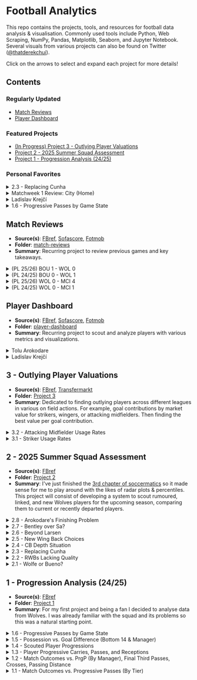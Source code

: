# Football Analytics

This repo contains the projects, tools, and resources for football data analysis & visualisation. Commonly used tools include Python, Web Scraping, NumPy, Pandas, Matplotlib, Seaborn, and Jupyter Notebook. Several visuals from various projects can also be found on Twitter ([@thatderekchui](https://x.com/thatderekchui)).

Click on the arrows to select and expand each project for more details!

## Contents

### Regularly Updated
- [Match Reviews](#match-reviews)
- [Player Dashboard](#player-dashboard)

### Featured Projects
- [(In Progress) Project 3 - Outlying Player Valuations](#3---outlying-player-valuations)
- [Project 2 - 2025 Summer Squad Assessment](#2---2025-summer-squad-assessment)
- [Project 1 - Progression Analysis (24/25)](#1---progression-analysis-2425)

### Personal Favorites
<details>
  <summary>2.3 - Replacing Cunha</summary>

  - **Code**: [project2-3.ipynb](./Project%202/Project%202.3/project2-3.ipynb)  
  - **Summary**:  
    With Cunha leaving to United, I'm interested to see how Wolves will replace the 62.5m euro man. And realistically, his stats won't be replicated at Wolves for a while. Out of all 10 categories, when compared to departing, current, and rumored Wolves players (12), Cunha tops 4 of them, and is 3rd in two others. With a +6.4 difference in non penalty goals and expected goals, the next closest of the bunch is Akturkoglu with +1.3, who stands out as one of the best replacements, and would play well along side the likes of Arias and Lopez. As seen below, he also has the most podium finishes after Cunha.

  <p align="center">
    <img src="./Project%202/Project%202.3/2-3-1.png" alt="2.3" width="75%" />
  </p>

  We can highlight these players (another good pick would be Ben Doak) and split them by shooting, progression, and pressing. It's easy to notice the similarities between Matheus and Kerem. Identical expected goal contributions and shots on target per 90, similar progressively and both fairly aggressive. Despite his lower take ons and npG-xG, Kerem makes up for in touches in the opposite pen and interceptions. Again Ben Doak shares similar stats in the Championship last season. I believe these two are arguably better picks than the likes of Amine Adli and Matthis Abline, both who are more popular choices. 

  <p align="center">
    <img src="./Project%202/Project%202.3/2-3-2.png" alt="2.3" width="75%" />
  </p>

  Here Cunha and Akturkoglu both are the only shot dominant players, which is something we're lacking after Cunha imo. Bellegarde and Munetsi provide depth to both midfield and CAM, hence their press heavy characteristics, espeically for attacking players. Progressive architypes are pretty common, since Wolves already have Arias and Lopez, but Doak would be a good addition as well. Adli and Abline are good too but I would personally perfer Kerem and Ben. That way, Wolves would have a Cunha like player and sufficient progressive options (as well as press heavy like Munetsi).

  <p align="center">
    <img src="./Project%202/Project%202.3/2-3-3.png" alt="2.3" width="75%" />
  </p>

  Below are further metrics and distributions of all the players referenced and used for comparison.

  <p align="center">
    <img src="./Project%202/Project%202.3/2-3-4.png" alt="2.3" width="75%" />
  </p>

</details>

<details>
  <summary>Matchweek 1 Review: City (Home)</summary>

  - **Code**: [postMatchweek1.ipynb](./match-reviews/Matchweek%201/postMatchweek1.ipynb)  
  - **Summary**:
    Despite the dissappointing 0-4 result, I believe it's revealing and there's a lot of new insights we can take from this game. Apart from a few major mistakes at the back, the team didn't look to bad imho.

    I'm suprised how central our attack was compared to last time we played city. A 48% centrality bias compared to last time's 13%. A few shots from Munetsi's offside as well as Larsen. Note that all these shows are clustered very close together as well. What impressed me however was Hoever, who not only dealt with Doku fairly well with Doherty (especially compared to last time) and made several progressive passes and crosses on the bottom wing of the graph. In fact, all 4 SCA crosses originated from the right side.
    
    Part of me wonders if there would've been better chances for Larsen if those crosses from the right were passes instead.

    What's concerning is the lack of progression from the left hand side / top wing. Wolfe and Bellegarde didn't contribute much to the attack. Neither did Hugo Bueno later on.

  <p align="center">
    <img src="./match-reviews/Matchweek%201/4-1-5.png" alt="4.1" width="75%" />
  </p>

  City also attacked fairly centrally, especially compared to last time. Obviously this is because of Haaland returning vs City playing KDB up top before. Fairly even distribution in passing. Less action on the left / top wing from Doku as mentioned. Much deeper build up play compared to us, but tbf that's what you expect from a team like City.

  <p align="center">
    <img src="./match-reviews/Matchweek%201/4-1-6.png" alt="4.1" width="75%" />
  </p>

  I mean the results speak for themselves on the plot below. Our options on the bench aren't bad either: Mosquera, Hugo Bueno, Rodrigo Gomes, Arias, Lopez, as well as Tchatchoua coming in soon. Hopefully it will only be up from here and both Agbadou & Sa gets in the right mindset.

  <p align="center">
    <img src="./match-reviews/Matchweek%201/4-1-7.png" alt="4.1" width="75%" />
  </p>

  <p align="center">
    <img src="./match-reviews/Matchweek%201/4-1-8.png" alt="4.1" width="75%" />
  </p>

</details>

<details>
  <summary>Ladislav Krejčí</summary>

  - **Code**: [Ladislav-Krejčí.ipynb](./player-dashboard/CB/Ladislav-Krejčí.ipynb)  
  - **Summary**:
    It's been a fairly busy week on the transfer window for Wolves' standards, with the likes of Krejci and Uche having genuine agreements with both the club and the player, rather than being used as bait for bigger clubs (ahem, Pubill & Sanchez).

    With Krejci very close to signing with Wolves at 35m, many question whether it's worth the hefty price (Wolves usually sign 10m-20m players) and who he will replace. While most set out to find a backup LCB (like Renan), with Toti, Agbadou, and Doc/Mosquera as the [backline](./Project%202/Project%202.4/project2-4.ipynb). But with Krejci coming in, he surely is starting quality. I'm thinking Toti, Krejci, and Agbadou on the right. The interesting thing is, Wolves really are in need of such a progressive center back. Other than Doherty, there isn't really another one at the club, so I understand this sort of signing.

    Krejci has great distributions and if deployed on the left, I'm sure will pair very well with Hugo Bueno, who as I've mentioned, really impressed despite our [1-0 lost against Bournemouth yesterday](./match-reviews/Matchweek%202/8-23-2025.ipynb). His 96th percentile in progressive carrying distance really stands out for my case. Despite being a center back, he has more touches on average in the middle third (49.5%, or almost half) than defensive (46.7%). Therefore t's no suprise that he's a ball playing defender as well.

    However, he does lack a lot of defensive workrates. 4th percentile in passes blocked, 5th percentile in dribblers tackled, and 8th for tackles in general. That doesn't mean he don't make quality challenges, but it isn't frequent for a center back. Funny thing is, we did see it in full display today with his game against Villareal, with Tajon Buchanan scoring a hattrick and a 5 - 0 loss while having Krejci as the LCB in a back four.

  <p align="center">
    <img src="./player-dashboard/CB/Ladislav-Krejčí.png" alt="Ladislav Krejčí" width="75%" />
  </p>
</details>

<details>
  <summary>1.6 - Progressive Passes by Game State</summary>

  - **Code**: [project1_6.ipynb](./Project%201/Project%201.6/project1_6.ipynb)  
  - **Summary**:  
    Continuing on from previous progressive results, Joe from [Concept Scouting](https://x.com/ConceptScouting) suggested that I should look into game states (whether Wolves were ahead, level, or chasing) to determine "whether the PrgP is meaningful or just despirate". It's reasonable to say that Wolves are better to set up defensively and counter, rather than building out through repetitive progressions.

    For each game, we sum up the minutes Wolves were ahead, level, or behind in a game. We can plot this relationship over the course of the season. Progressive passes vs dominant game state (the state Wolves spent the most of the game in) reveals that less PrgP are made when the team is ahead, and more when behind. It makes sense to be more aggressive when trailing. Wolves are also towards the progressive end even when level in goals. We know this since the level median is closer to behind than ahead. It's also not a coincidence that the outliers themselves also reflect this trend.

    We can also plot minutes per game state. As expected, the more time spent ahead, the less PrgP, and more time spent behind, the more PrgP.

    I think I've been looking at this wrong. In the beginning of this project I thought Wolves were losing games because of high PrgP, possession, etc. Now I can confidently say that Wolves are making more PrgP because they're behind, and obviously more games are lost when more time was spent behind, which makes more sense.

    Unfortunately, this will mean the end of my first complete project.

  <p align="center">
    <img src="./Project%201/Project%201.6/1.6.png" alt="1.6" width="75%" />
  </p>
</details>




























## Match Reviews

- **Source(s)**: [FBref](https://fbref.com/en/squads/8cec06e1/Wolverhampton-Wanderers-Stats), [Sofascore](https://www.sofascore.com/team/football/wolverhampton/3), [Fotmob](https://www.fotmob.com/teams/8602/overview/wolverhampton-wanderers)
- **Folder**: [match-reviews](./match-reviews/)
- **Summary**: Recurring project to review previous games and key takeaways.

<details>
  <summary>(PL 25/26) BOU 1 - WOL 0</summary>

  - **Code**: [8-23-2025.ipynb](./match-reviews/Matchweek%202/8-23-2025.ipynb)  
  - **Summary**:
    The game could've ended much worse. With Toti being sent off early in the second half, it's interesting to see that Wolves played better with 10 men. However the substitutions made while trailing behind were questionable, subbing off Arias for Santiago Bueno to retain a back 3, but with limited attacking power when an equalizer is needed over defensive abilities. Perhaps Pereira wanted to push Hugo Bueno and Tchatchoua further up for crosses chances, which did occur, but lacked aggression as the game went on.

    It's sad to see the minimal amount of chances or creativity Wolves had, especially after taking Arias off. That being said, Hugo Bueno does look good with his crosses and progression. But why Agbadou taking the freekick and how Agbadou and Sa managed to bump into each other with zero pressure, I will never understand.

    Suprisingly, most of our shot creating actions came down the middle, which I feel is rare for Wolves.

  <p align="center">
    <img src="./match-reviews/Matchweek%202/4-2-5.png" alt="4.2" width="75%" />
  </p>

  I'm very suprised Bournemouth didn't score one or two more considering the insane amount of shot creating actions they had (51 v 22 for Wolves). A very left leaning attack consisting of Truffert, Brooks, and Semenyo compared to less pressure on the right. Which I'm guessing is why Hugo Bueno was able to push forward much more than Tchatchoua (who looked good today).

  We can also see large amounts of shots clustered in a small area, as well as a few threaded passes down the middle.

  <p align="center">
    <img src="./match-reviews/Matchweek%202/4-2-6.png" alt="4.2" width="75%" />
  </p>

  I believe Hugo Bueno and Tchatchoua should be our starting wing backs. Toti, Agbadou, and hopefully Mosquera on the right. Larsen up top, Arias to the left, then the right could be a mix of Rodrigo Gomes and Fer Lopez, who both have qualities that I feel are overlooked by the squad.

  <p align="center">
    <img src="./match-reviews/Matchweek%202/4-2-7.png" alt="4.2" width="75%" />
  </p>

  <p align="center">
    <img src="./match-reviews/Matchweek%202/4-2-8.png" alt="4.2" width="75%" />
  </p>

</details>

<details>
  <summary>(PL 24/25) BOU 0 - WOL 1</summary>

  - **Code**: [preMW2.ipynb](./match-reviews/Matchweek%202/preMW2.ipynb)  
  - **Summary**:
    With a 0-4 loss to City, Wolves are looking to bounce back against Bournemouth. Concerns for Agbadou and Jose Sa's form remains, but hopefully it will being to pick up. Bournemouth played Liverpool and Semenyo was the start of the show, scoring two goals from the right. It's no doubt the likes of KJH and Doc will have to put a shift in to stop that from happening. As a preview lets take a look at our last meeting against Bournemouth in the Premier League:

    The SCA map for Wolves reveals that our attack was mainly focused on the right, with 6 shots in the bottom half space. Bellegarde and Semedo (now KJH) driving up and providing support to the likes of Cunha and Munetsi. Compared to City, there was also way more build up play (74% 1/3 share v 90%). Hopefully KJH will be able to perform like last time against City, obviously with more quality crosses. I won't be suprised if Tchatchoua gets featured later in the game.

    The left hand side was fairly quiet that game. With Wolfe not making much of an impact against City, I'd like to see Hugo Bueno get more game time against Bournemouth. Perhaps Wolfe will perform better with a player like Arias in front of him, as mentioned by [@molineuxmusings](https://x.com/molineuxmusings/status/1957365672670896230). We could also potentially see Fer Lopez making creative player later in the game after Bellegarde subs off.

  <p align="center">
    <img src="./match-reviews/Matchweek%202/4-2-1.png" alt="4.2" width="75%" />
  </p>

  Bournemouth had no shortage of chances either. With Zabarnyi being shown a red early in the game, Bournemouth was lacking options in attack later in the game. Semenyo and Ouattara make a few good rights on the left against Doc, but the Wolves defence was able to hold it together. It's also important to note that they had a deeper build up play, favoring threaded passes or crosses past the halfway line, some of them even from Kepa. The likes of Toti, and Mosquera (should he start) will be pivotal in preventing the likes of Semenyo from progressing.

  <p align="center">
    <img src="./match-reviews/Matchweek%202/4-2-2.png" alt="4.2" width="75%" />
  </p>

  These maps really just confirm what I've just mentioned. Most of the shots from Wolves are concentrated towards the right, so are the crosses and dribbles. Bournemouth seemingly have actions all over the place. Both sides would really benefit from pacey players using the wider areas more.

  <p align="center">
    <img src="./match-reviews/Matchweek%202/4-2-3.png" alt="4.2" width="75%" />
  </p>

  <p align="center">
    <img src="./match-reviews/Matchweek%202/4-2-4.png" alt="4.2" width="75%" />
  </p>

</details>

<details>
  <summary>(PL 25/26) WOL 0 - MCI 4</summary>

  - **Code**: [postPatchweek1.ipynb](./match-reviews/Matchweek%201/postMatchweek1.ipynb)  
  - **Summary**:
    Despite the dissappointing 0-4 result, I believe it's revealing and there's a lot of new insights we can take from this game. Apart from a few major mistakes at the back, the team didn't look to bad imho.

    I'm suprised how central our attack was compared to last time we played city. A 48% centrality bias compared to last time's 13%. A few shots from Munetsi's offside as well as Larsen. Note that all these shows are clustered very close together as well. What impressed me however was Hoever, who not only dealt with Doku fairly well with Doherty (especially compared to last time) and made several progressive passes and crosses on the bottom wing of the graph. In fact, all 4 SCA crosses originated from the right side.
    
    Part of me wonders if there would've been better chances for Larsen if those crosses from the right were passes instead.

    What's concerning is the lack of progression from the left hand side / top wing. Wolfe and Bellegarde didn't contribute much to the attack. Neither did Hugo Bueno later on.

  <p align="center">
    <img src="./match-reviews/Matchweek%201/4-1-5.png" alt="4.1" width="75%" />
  </p>

  City also attacked fairly centrally, especially compared to last time. Obviously this is because of Haaland returning vs City playing KDB up top before. Fairly even distribution in passing. Less action on the left / top wing from Doku as mentioned. Much deeper build up play compared to us, but tbf that's what you expect from a team like City.

  <p align="center">
    <img src="./match-reviews/Matchweek%201/4-1-6.png" alt="4.1" width="75%" />
  </p>

  I mean the results speak for themselves on the plot below. Our options on the bench aren't bad either: Mosquera, Hugo Bueno, Rodrigo Gomes, Arias, Lopez, as well as Tchatchoua coming in soon. Hopefully it will only be up from here and both Agbadou & Sa gets in the right mindset.

  <p align="center">
    <img src="./match-reviews/Matchweek%201/4-1-7.png" alt="4.1" width="75%" />
  </p>

  <p align="center">
    <img src="./match-reviews/Matchweek%201/4-1-8.png" alt="4.1" width="75%" />
  </p>

</details>

<details>
  <summary>(PL 24/25) WOL 0 - MCI 1</summary>

  - **Code**: [matchweek1.ipynb](./match-reviews/Matchweek%201/matchweek1.ipynb)  
  - **Summary**:
    The first gameweek is coming up this weekend with a tough opponent to start of the season. Wolves only won 1 game against the top 6 last season (Villa). City was also the one to end our 6 game winstreak back in May, and we haven't won a single game since then. To be fair, the drop in form was after relegation is avoided and there's nothing to play for. 

    A good way to gauge this would be to look at our previous match up, which was a 1 - 0 defeat away at City. This first diagram shows us the lanes of attack Wolves where the most shot creating actions happened. Both the top and bottom half were frequent, with lack of central progressions (with the centrality bias being 13%).
    
    The most used attacking zone was the bottom half space of the final third, as circled and highlighted below, so I wouldn't be suprised if that space would be targeted once again. Ait Nouri's shot from the left (top half space) that hit the woodwork then a shot on target to follow up is noted as well. Obviously he playes for Man City now.

  <p align="center">
    <img src="./match-reviews/Matchweek%201/4-1-3.png" alt="4.1" width="75%" />
  </p>

  With City, our top half space defensively was heavily exploited. Doku's 13 progressive carries (next highest for City that game was 3), 5 shot creating actions, and 4/10 successful take ons allow him to dominate the left side. This would very likely happen again. Doesn't matter if KJH or Rodrigo Gomes, Wolves are pretty much cooked unless something crazy happens. City's 25% centrality bias perhaps influenced the only goal from De Bruyne. Both Doherty (or Mosquera) and Hoever (or Rodrigo Gomes) will have to put in a huge shift on Saturday to stop Doku (and Cherki, Marmoush, Foden, etc).  

  <p align="center">
    <img src="./match-reviews/Matchweek%201/4-1-4.png" alt="4.1" width="75%" />
  </p>

  Here at the bottom also shows the passes, dribbles, and crosses leading up to the shot itself. And the patterns in frequency reveals itself once again. I tried to use sofascore [here](./match-reviews/Matchweek%201/sofaScoreTest.ipynb) but couldn't figure out how to scale it properly after scraping so I just gave up. All these points I had to [click manually](https://fcpythonvideocoder.netlify.app/) from the highlights. 

  <p align="center">
    <img src="./match-reviews/Matchweek%201/4-1-1.png" alt="4.1" width="75%" />
  </p>

  <p align="center">
    <img src="./match-reviews/Matchweek%201/4-1-2.png" alt="4.1" width="75%" />
  </p>

</details>

## Player Dashboard

- **Source(s)**: [FBref](https://fbref.com/en/), [Sofascore](https://www.sofascore.com/), [Fotmob](https://www.fotmob.com/)
- **Folder**: [player-dashboard](./player-dashboard/)
- **Summary**: Recurring project to scout and analyze players with various metrics and visualizations.

<details>
  <summary>Tolu Arokodare</summary>

  - **Code**: [Tolu-Arokodare.ipynb](./player-dashboard/ST/Tolu-Arokodare.ipynb)  
  - **Summary**:
    With Uche's transfer seemingly being called off, Arokodare has been a focal point for the past few days. With a fee of around 20 to 25m with add ons, this could be a deal especially with Fabio Silva leaving for a similar amount. The eye test shows that Tolu has elite stats compared to many strikers. Things like shot and goal creating actions, expected goal involvements, and aerial wins. With him and JSL up front, with Hugo Bueno and Tchatchoua crossing in, and Arias providing threaded passes through the middle, there's no doubt that Wolves will be safe from relegation this season. With the likes of Kalajdzic, Lopez, Hwang, and Rodrigo Gomes as supersubs, there can be further chances later in the game

    One main concern is the amount of missed chances. Personally I think this is one of those things that we'll have to figure out when he plays.

  <p align="center">
    <img src="./player-dashboard/ST/Tolu-Arokodare.png" alt="Tolu Arokodare" width="75%" />
  </p>
</details>

<details>
  <summary>Ladislav Krejčí</summary>

  - **Code**: [Ladislav-Krejčí.ipynb](./player-dashboard/CB/Ladislav-Krejčí.ipynb)  
  - **Summary**:
    It's been a fairly busy week on the transfer window for Wolves' standards, with the likes of Krejci and Uche having genuine agreements with both the club and the player, rather than being used as bait for bigger clubs (ahem, Pubill & Sanchez).

    With Krejci very close to signing with Wolves at 35m, many question whether it's worth the hefty price (Wolves usually sign 10m-20m players) and who he will replace. While most set out to find a backup LCB (like Renan), with Toti, Agbadou, and Doc/Mosquera as the [backline](./Project%202/Project%202.4/project2-4.ipynb). But with Krejci coming in, he surely is starting quality. I'm thinking Toti, Krejci, and Agbadou on the right. The interesting thing is, Wolves really are in need of such a progressive center back. Other than Doherty, there isn't really another one at the club, so I understand this sort of signing.

    Krejci has great distributions and if deployed on the left, I'm sure will pair very well with Hugo Bueno, who as I've mentioned, really impressed despite our [1-0 lost against Bournemouth yesterday](./match-reviews/Matchweek%202/8-23-2025.ipynb). His 96th percentile in progressive carrying distance really stands out for my case. Despite being a center back, he has more touches on average in the middle third (49.5%, or almost half) than defensive (46.7%). Therefore t's no suprise that he's a ball playing defender as well.

    However, he does lack a lot of defensive workrates. 4th percentile in passes blocked, 5th percentile in dribblers tackled, and 8th for tackles in general. That doesn't mean he don't make quality challenges, but it isn't frequent for a center back. Funny thing is, we did see it in full display today with his game against Villareal, with Tajon Buchanan scoring a hattrick and a 5 - 0 loss while having Krejci as the LCB in a back four.

  <p align="center">
    <img src="./player-dashboard/CB/Ladislav-Krejčí.png" alt="Ladislav Krejčí" width="75%" />
  </p>
</details>










## 3 - Outlying Player Valuations

- **Source(s)**: [FBref](https://fbref.com/en/), [Transfermarkt](https://www.transfermarkt.com/)
- **Folder**: [Project 3](./Project%203/)
- **Summary**: Dedicated to finding outlying players across different leagues in various on field actions. For example, goal contributions by market value for strikers, wingers, or attacking midfielders. Then finding the best value per goal contribution. 

<details>
  <summary>3.2 - Attacking Midfielder Usage Rates</summary>

  - **Code**: [project3-2.ipynb](./Project%203/Project%203.2/project3-2.ipynb)  
  - **Summary**:
    Fairly easy to transition to usage rates for attacking midfielders once strikers were completed. A few insights:

    Both Jhon Arias and Fer Lopez top the charts. In simple terms, this means that they should be given the ball more often and will provide the most opportunities. Interesting enough, Arias actually has more SCA per 90 than Cunha, even with less usage rate than Cunha. So there is huge potential and upside to that if Arias manages to get the ball as much as Cunha did with Wolves in the prem. Lopez is one to watch as well. Compared to the likes of Guedes and Sarabia, his SCA is much higher than the both of them.

    Not exactly too suprised to see Hwang having the least SCA (even less than Munetsi). 

  <p align="center">
    <img src="./Project%203/Project%203.2/3-2-1.png" alt="3.2" width="75%" />
  </p>

  I realize that this graph is still flawed. Since player value and usage rates don't exactly grow linearly, the lower valued players will usually float to the top. One way I can fix this now is to just split them up into price ranges and evaluate them from there, especially if they're out of order.

  The 5 million price range revealed that Sarabia actually got a lot of the ball for his price point. If Fer Lopez can grow into that sort of high usage role, that would be great.

  In the 10 - 20m price range, Arias stands out. He has the highest usage of all, despite not being the cheapest.

  Overall, low value but high usage players include the likes of Arias, Lopez, Guedes, and Sarabia. Sarabia actually has similar usage rates as Cunha, despite being much cheaper.

  Perhaps a better way to utilize usage rates is to see who is the "main man" on their team. History tells us that putting a bunch of main men together in a team don't really work well. But having one focal point that is effective, while having others that're efficient off the ball, is crutial in achieving balance within a team.
  
  <p align="center">
    <img src="./Project%203/Project%203.2/3-2-2.png" alt="3.2" width="75%" />
  </p>
</details>

<details>
  <summary>3.1 - Striker Usage Rates</summary>

  - **Code**: [project3-1.ipynb](./Project%203/Project%203.1/project3-1.ipynb)  
  - **Summary**:
    Saw [this video](https://www.youtube.com/watch?v=iydcB3OM6EE) the other day and I got me thinking about Usage Rates. While it's mainly used in the NBA, usage rates are a great way to show how often a player gets the ball (whether or not they're the main man) and how efficient / productive they are with it. In football, this can be calculated by the sum of miscontrols, dispossessions, incomplete passes, failed take ons, and shots

    Some strikers get the ball a lot (like Cunha) and produce just as much results. Others get the ball a lot but doesn't convert them well, and so shouldn't really get the ball as much. There are also those that rarely get the ball, but makes it count whenever they do. In that case, they should be getting more of the ball, relative to the entire team.

    Just like in the video mentioned, I plotted the SCA and Usage Per 90 for all recent Wolves strikers. It's no suprise that Cunha is in the top right, and clearly deserving the volume of involvement he gets. Tolu impresses as well, seemingly having a similar trajectory as Cunha.

    On the other hand, those like Larsen, despite having both low usage and SCA, has high G+A, simply because he isn't that involved in the build up.

    What stands out however, is Willian Jose. While his stint at Wolves as a short term replacement for Jimenez wasn't too successful, the shot creating actions he was able to generate, considering his very low usage, is impressive. This makes him on par with the likes of Tolu and Cunha.

  <p align="center">
    <img src="./Project%203/Project%203.1/3-1-1.png" alt="3.1" width="75%" />
  </p>

  Now since this project is about player valuations, lets take a look at how well a player uses the ball with value. Once again we see Cunha having both high value and usage. Tolu has great usage considering his price range, so does Kalajdzic (who had just left to LASK on loan). Since price and usage don't grow at the same rate, naturally cheaper players will have the highest "value per million". But it's easier to see the ones that stand out by separating them by price range, as seen on the graphs below.

  <p align="center">
    <img src="./Project%203/Project%203.1/3-1-2.png" alt="3.1" width="75%" />
  </p>

  The idea of usage rates is so underused in football. I won't be suprised to Wolves decided to go after Uche due to his usage rate.

  <p align="center">
    <img src="./Project%203/Project%203.1/3-1-3.png" alt="3.1" width="75%" />
  </p>

</details>

## 2 - 2025 Summer Squad Assessment

- **Source(s)**: [FBref](https://fbref.com/en/squads/8cec06e1/2024-2025/Wolverhampton-Wanderers-Stats)
- **Folder**: [Project 2](./Project%202/)
- **Summary**: I've just finished the [3rd chapter of soccermatics](https://soccermatics.readthedocs.io/en/latest/lesson3/ScoutingPlayers.html) so it made sense for me to play around with the likes of radar plots & percentiles. This project will consist of developing a system to scout rumoured, linked, and new Wolves players for the upcoming season, comparing them to current or recently departed players.

<details>
  <summary>2.8 - Arokodare's Finishing Problem</summary>

  - **Code**: [stcomp.ipynb](./Project%202/Project%202.8/stcomp.ipynb)  
  - **Summary**:
  The other day while I was looking into [Arokodare](./player-dashboard/ST/Tolu-Arokodare.ipynb), I stumbled upon [this article](https://scoutedftbl.com/tolu-arokodare-goalscorer-cant-finish/). While on the surface his goals per 90 ratio is impressive, what's often overlook is how clinical he really is.

  Let's take Larsen as an example. In a Wolves team that lacks creativity and chances, he really don't get flooded with opportunities to shoot. It's expected that his non penalty goals are 0.35, but in reality he overperforms by a lot, scoring 0.45 non penalty goal per game. Since his npxG < npG, he's doing better than expected. On the other hand, despite Arokodare scoring more, his expected goals (0.81) is far greater than his actual goals per game (0.62). This means that he's underperforming. Considering the amount of shots he took, he should've scored way more. Granted, Tolu Arokodare was given an insane amount of chances, basically with over 7.4 progressive passing receptions at Genk compared to 4.06 with Larsen.

  I'm a little worried that Wolves being not as progressive as Genk will mean that Tolu will suffer from the lack of opportunities, and when he does get them, have a much bigger chance of being less clinical than he should be.

  <p align="center">
    <img src="./Project%202/Project%202.8/2-8-1.png" alt="2.8" width="75%" />
  </p>

  Let's also take a look at Arokodare's number of shots per game, which is nearly 5 per 90. 32.7% of them are on target, and 12.4% of them are goals. On the other hand, Larsen has 60.7% shots on target and 23% of shots turn into goals. The numbers are quite telling when you put it out like that.

  <p align="center">
    <img src="./Project%202/Project%202.8/2-8-2.png" alt="2.8" width="75%" />
  </p>

  Interestingly enough, there's actually a correlation to this. [@ctwwfc](https://x.com/ctwwfc) suggested that the inflated amounts of shots could be related to the much higher goals prevented for GKs specifically in the Belgian league, as mentioned [on this post](https://x.com/wakocd_/status/1958854878572220442?s=46&t=53TKqHBsknak6IXfcVhk2g).
  
  Lammens, who had just transferred to United, is one of those keepers, who has an unusually high goals prevented at 15.57 last season. While its easy for many to compare stats to the likes of Onana, its important to note that the difficulty of shots are often not accounted for in different leauges (Onana back in Ajax had similar numbers). So it's no doubt that Lammens' numbers will drop off at United.

  Despite the high number of saves per 90, [Tolu actually scored a brace against him end of last year](https://fbref.com/en/matches/b4ea65cc/Antwerp-Genk-December-26-2024-Belgian-Pro-League). Arokodare registered 9 shots that game, 5 of them on target, and scoring 2. Lammens on the other hand faced 11 shots on target against (5 from Tolu) and conceding the only 2 against Tolu. The 81.8 save% is impressive, but is also a prime example of Tolu performing below his xG. The game ended 2-2, with Genk having an xG of 3.1.

  Interested to see how Tolu and Lammens' numbers will pan out throughout the season, especially in the prem. Despite being in different positions, it's no question that the data draws parallel with one another. However it's no doubt that their numbers will drop. Tolu will have to be much more clinical than what he is now if he wants to make it in the prem.

  <p align="center">
    <img src="./Project%202/Project%202.8/2-8-3.png" alt="2.8" width="75%" />
  </p>

  With the transfer window being closed, this marks the end of project 2 as well. Future rumors and links, new players and those of interest, will be broken down under the [Player Dashboard](#player-dashboard), which will be continuously updated, similar to the [Match Reviews](#match-reviews). For my next project I'm going full moneyball and finding overlooked / outlying players based on different in game metrics.

</details>

<details>
  <summary>2.7 - Bentley over Sa?</summary>

  - **Code**: [project2-7.ipynb](./Project%202/Project%202.7/project2-7.ipynb)  
  - **Summary**:
    Like Agbadou, Sa had an abysmal performance against City. Basically unable to save any shots on target that game. Many argued that Sa might be currently the worst keeper in the Prem, suggested that even Bentley should start over him.

    The stats don't lie either: 43% of shots on target turn into goals when Sa is playing. Granted, Sa has fairly difficult shots to face, but his save percentage is way below average and is definitely underperforming. Johnstone isn't any better either. Not only have he been facing much easier shows, his save % is just about the same. Bentley really stands out from the three. Granted, these stats are from the championship, but who knows what kind of performances he's able to bring?

    Only 38% of shots on target turn into goals, much more difficult shots, and higher save %. Granted he's not a sweeper, but is underperforming less than the likes of Sa and Johnstone. Interested to see if he gets a chance in between the sticks this season.

  <p align="center">
    <img src="./Project%202/Project%202.7/2-7-1.png" alt="2.7" width="75%" />
  </p>

</details>

<details>
  <summary>2.6 - Beyond Larsen</summary>

  - **Code**: [project2-6.ipynb](./Project%202/Project%202.6/project2-6.ipynb)  
  - **Summary**:
    Despite just signing for Wolves, Larsen is already being pursuited by the likes of Newcastle. It's no doubt that he (along with Andre and Joao Gomes) will be staying for long after this season.

    There are a also links with Uche at Getafe, who I believe will pair well with Larsen. He is able to do will in areas Larsen can't: Progressive Actions, Take Ons, Touches in the Pen, and Shot Creating Actions.

  <p align="center">
    <img src="./Project%202/Project%202.6/2-6-1.png" alt="2.6" width="75%" />
  </p>

  Of course, Larsen's goals per shot ratio is way above average. 60% of his shots are on target. 25% of his shots are goals. This means he scores every 4 shots he makes. This ratio is better than Haaland btw (I think hes around 21%).

  To be honest, the likes of Kalajdzic and Silva are both overlooked as well. Who knows how well they will play when they get a chance.

  <p align="center">
    <img src="./Project%202/Project%202.6/2-6-2.png" alt="2.6" width="75%" />
  </p>

</details>

<details>
  <summary>2.5 - New Wing Back Choices</summary>

  - **Code**: [tchatchoua.ipynb](./Project%202/Project%202.5/tchatchoua.ipynb)  
  - **Summary**:
    With new wing back signings Tchatchoua and Wolfe, lets revisit their metrics with different situations.

    Many argue that Tchatchoua has lacking qualities other than speed because his stats a underwhelming to say the leastt. On the other hand, what he excels on covers what Hoever is missing. Both 82nd %tile in Take on Success and 71st %tile in % Defensive Third Tackles reflects that he is great a 1 on 1 play (both with or without the ball), which is something Pereira admires. His frequency of progressive actions is also solid: 4.34 touches on average per PrgA.

  <p align="center">
    <img src="./Project%202/Project%202.5/2-5-1.png" alt="2.5" width="75%" />
  </p>

  Hoever (KJH) on the other hand is more defensively sound that most people think. Suprisingly, his actions in the middle third (37.43%) is nearly just as much as his defensive third (39.97%). He also has a high attacking ratio for a wing back at 24.64%. Ultimately, he has a better chance of a shot creating action by passing rather than crossing. The good thing is that we saw all these qualities in the recent City game, as mentioned in the [matchweek 1 review](./match-reviews/Matchweek%201/postMatchweek1.ipynb).

  <p align="center">
    <img src="./Project%202/Project%202.5/2-5-2.png" alt="2.5" width="75%" />
  </p>

  Wolfe is interesting because he had a mediocure game against City. But his 98th percentile for dribblers tackled is often overlooked. Good amount of touches in the pen, and is solid in goal creations. Interesting to see that he made no crosses into the penalty box in the last 365 days, and lacking carries (23% compared to Hugo Buenos 60%).

  <p align="center">
    <img src="./Project%202/Project%202.5/2-5-3.png" alt="2.5" width="75%" />
  </p>

  Lastly, Bueno arguably has better progression than Wolfe. 96th percentile on take on success and the best of all Wolves WBs in terms of touches per progressive actions. Also very high quality actions into the penalty box, so every pass, cross, and carry into the penalty box has a very high chance to turning into a shot creating action.

  <p align="center">
    <img src="./Project%202/Project%202.5/2-5-4.png" alt="2.5" width="75%" />
  </p>

  Just realised I completely forgot about Rodrigo Gomes after his goal against West Ham in the FA cup yesterday. Despite being a very attackiong wingback, maybe even a winger, his defensive attributes are still solid. With 6.76 touches per defensive action (best of all wing backs here), it's also complemented by his progression. 3.47 touches per progressive actions and 2.33 touches per attacking third touch means that a good chunk of his actions are further up the pitch. 40.24% in the middle third backs it up. I loved his efforts in yesterdays game, where he even scored a rebound off Hwang's missed penalty. He will be crutial in cup games and as a supersub scoring / assisting equalizers / winners later in the game this season for sure.

  <p align="center">
    <img src="./Project%202/Project%202.5/2-5-5.png" alt="2.5" width="75%" />
  </p>

Overall I would say Hugo Bueno and Tchatchoua should be starting wingbacks. I really like Bueno's progression and how aggressive he is. Despite Tchatchoua's below par stats, the energy he injects to the game provides much needed pace for the team.

  <p align="center">
    <img src="./Project%202/Project%202.5/2-5-6.png" alt="2.5" width="75%" />
  </p>

</details>

<details>
  <summary>2.4 - CB Depth Situation</summary>

  - **Code**: [project2-4.ipynb](./Project%202/Project%202.4/project2-4.ipynb)  
  - **Summary**:
    The starting center back roles are primarily sorted. But then comes the issue of squad depth. It's no suprise the backline to start the season would likely consist of Toti, Agbadou, and Doherty, with Mosquera slowly implemented back into the squad, mainly use to his shaky injury record. That said, we are one injury away from a defensive crisis. With only Santiago Bueno as backup, there isn't anyone else to fill that LCB position if Toti gets injured.

    Renan, Disasi, and Kelly are among the few players linked to this role. Both Disasi and Kelly are out of favor in their respective clubs. Disasi is a potential option with Wolves considering a deal with him and striker Fofana. Kelly is another fair choice, with high defensive work rates as well as progressive distributions. However with his wage being upwards of 80k I don't see this happening. This leaves us with Renan, who has some of the best ball distribution stats of the bunch.

  <p align="center">
    <img src="./Project%202/Project%202.4/2-4-1.png" alt="2.4" width="75%" />
  </p>

  Lets focus on Renan: 4.1 tackles and interceptions, 4.7 recoveries, 7.1 progressive actions and 5 final third entries (all per 90). Granted this was during his time at Internacional last year, but the point still stands. It's also important to mention Toti's impressive 1.05 OF - xOF, which stands for the difference between his on off goal difference and expected on off goal difference. He not only has a positive xOF, but exceeds that threshold when on the pitch.

  <p align="center">
    <img src="./Project%202/Project%202.4/2-4-2.png" alt="2.4" width="75%" />
  </p>

  And it shows here too, with Toti having the best team impact score of all sampled players. The only progressive player currently is Doherty, so higher progression is always welcomed in wider center back roles, such as Renan and Disasi.

  <p align="center">
    <img src="./Project%202/Project%202.4/2-4-3.png" alt="2.4" width="75%" />
  </p>

  Below are further metrics and distributions of all the players referenced and used for comparison. You can see how the wide backs are more progressive than the center backs (Agbadou), hence in search of a LCB the focus is a little more towards ball distribution, making Renan a great candidate.

  <p align="center">
    <img src="./Project%202/Project%202.4/2-4-4.png" alt="2.4" width="75%" />
  </p>

</details>

<details>
  <summary>2.3 - Replacing Cunha</summary>

  - **Code**: [project2-3.ipynb](./Project%202/Project%202.3/project2-3.ipynb)  
  - **Summary**:  
    With Cunha leaving to United, I'm interested to see how Wolves will replace the 62.5m euro man. And realistically, his stats won't be replicated at Wolves for a while. Out of all 10 categories, when compared to departing, current, and rumored Wolves players (12), Cunha tops 4 of them, and is 3rd in two others. With a +6.4 difference in non penalty goals and expected goals, the next closest of the bunch is Akturkoglu with +1.3, who stands out as one of the best replacements, and would play well along side the likes of Arias and Lopez. As seen below, he also has the most podium finishes after Cunha.

  <p align="center">
    <img src="./Project%202/Project%202.3/2-3-1.png" alt="2.3" width="75%" />
  </p>

  We can highlight these players (another good pick would be Ben Doak) and split them by shooting, progression, and pressing. It's easy to notice the similarities between Matheus and Kerem. Identical expected goal contributions and shots on target per 90, similar progressively and both fairly aggressive. Despite his lower take ons and npG-xG, Kerem makes up for in touches in the opposite pen and interceptions. Again Ben Doak shares similar stats in the Championship last season. I believe these two are arguably better picks than the likes of Amine Adli and Matthis Abline, both who are more popular choices. 

  <p align="center">
    <img src="./Project%202/Project%202.3/2-3-2.png" alt="2.3" width="75%" />
  </p>

  Here Cunha and Akturkoglu both are the only shot dominant players, which is something we're lacking after Cunha imo. Bellegarde and Munetsi provide depth to both midfield and CAM, hence their press heavy characteristics, espeically for attacking players. Progressive architypes are pretty common, since Wolves already have Arias and Lopez, but Doak would be a good addition as well. Adli and Abline are good too but I would personally perfer Kerem and Ben. That way, Wolves would have a Cunha like player and sufficient progressive options (as well as press heavy like Munetsi).

  <p align="center">
    <img src="./Project%202/Project%202.3/2-3-3.png" alt="2.3" width="75%" />
  </p>

  Below are further metrics and distributions of all the players referenced and used for comparison.

  <p align="center">
    <img src="./Project%202/Project%202.3/2-3-4.png" alt="2.3" width="75%" />
  </p>

</details>

<details>
  <summary>2.2 - RWBs Lacking Quality</summary>

  - **Code**: [project2-2.ipynb](./Project%202/Project%202.2/project2-2.ipynb)  
  - **Summary**:  
    This is probably one of the most detailed sub projects so far and was a pain to code out.

    There's currently a dilemma for the right wing back (RWB) position at Wolves. Like Ait Nouri, Semedo had just left and there are large shoes to fill once again. Other options are Hoever (KJH), who just like Hugo Bueno in 2.1 just returned from loan (Auxerre). On the other hand with Rodrigo Gomes who had a few good rotational minutes, scoring in both games against Leicester. Pedro Lima has potential but with limited minutes he could be going out on loan.

    Many think KJH and R. Gomes aren't exactly premier league proven, and Wolves have been searching for an established wing back. Almost aquiring Pubill (who played with Hugo Bueno recently at the U21 Euros), however the deal was hijacked last minute by Athletico. Another rumor that stands out would be Sanchez (also played with both at U21 Euros), who as of writing is reluctant to sign for Wolves for the same reason: lack of European football and ambition.

    It's no suprise that their agents are using Wolves as a chip to lure other more ambitious clubs to sign. And it's also no suprise that KJH would get the starting role against City this weekend. We can compare the departed, current, and rumored players in a donut bar chart to see the overall trend / type of RWB Wolves tend to prefer.

  <p align="center">
    <img src="./Project%202/Project%202.2/2-2-1.png" alt="2.2" width="75%" />
  </p>
  
  We split the donut into offensive and defensive attributes. Each player is compared to another and naturally higher numbers float towards the edge. In the rank grid to the right, we can see how Ratiu and Sanchez have some of the best stats. Ratiu is top for shot creating actions and successful take ons, both as I've mentioned in 2.1 are crutial to Pereira's play style. On the other hand, Sanchez tops in tackles, interceptions, blocks, and expected goal contributions. Ratiu also finishes top in the podium, with 2 1st place finishes and 5 2nd / 3rd finishes.

  <p align="center">
    <img src="./Project%202/Project%202.2/2-2-2.png" alt="2.2" width="75%" />
  </p>

  The individual player donuts also show the same thing. I think R. Gomes would be a phenominal rotational / supersub player this season, turning tackles / interceptions into progressive actions later in the game. You can also see some of the weakesses Ratiu or even KJH would be able to cover up with Semedo now gone.

  <p align="center">
    <img src="./Project%202/Project%202.2/2-2-3.png" alt="2.2" width="75%" />
  </p>

  Below are further metrics and distributions that I thought could add to this project.

  <p align="center">
    <img src="./Project%202/Project%202.2/2-2-4.png" alt="2.2" width="75%" />
  </p>

</details>

<details>
  <summary>2.1 - Wolfe or Bueno?</summary>

  - **Code**: [project2-1.ipynb](./Project%202/Project%202.1/project2-1.ipynb)  
  - **Summary**:  
    With Ait Nouri leaving the Man City in the beginning of the window, there were big shoes to fill on the left wing back position. Hugo Bueno, who is homegrown and had just returned from a fairly decent loan under Van Persie at Feyenoord, was expected to step up. Wolfe was also signed from Alkmaar, and it looks like they will share minutes for the spot as of now.

    The basic radar plot generated can be split in half for the LWB's offensive and defensive attributes. For instant, Progressive actions are a sum of progressive carries, passes, and receptions. These are scaled and normalized to the selection of players in question, so for example Ait Nouri (RAN) seems to have 100% Successful Take Ons but that's because he has the most of the three.

    It's easy to notice why RAN was so successful under Pereira. As [Doherty mentioned in an interview](https://www.youtube.com/watch?v=ZbGNFc41OlU&ab_channel=Wolves), Pereira prefers wing backs to take on opponents 1v1 rather than passing with support (like Nuno). I'm expecting Bueno to start the first game against City, but interested to see what happens beyond that.

  <p align="center">
    <img src="./Project%202/Project%202.1/2-1.png" alt="2.1" width="75%" />
  </p>

</details>

## 1 - Progression Analysis (24/25)
<!-- **1 - Wolverhampton Wanderers Analysis (24/25 Season)** -->

- **Source(s)**: [FBref](https://fbref.com/en/squads/8cec06e1/2024-2025/Wolverhampton-Wanderers-Stats)
- **Folder**: [Project 1](./Project%201/)
- **Summary**: For my first project and being a fan I decided to analyse data from Wolves. I was already familiar with the squad and its problems so this was a natural starting point.

<details>
  <summary>1.6 - Progressive Passes by Game State</summary>

  - **Code**: [project1_6.ipynb](./Project%201/Project%201.6/project1_6.ipynb)  
  - **Summary**:  
    Continuing on from previous progressive results, Joe from [Concept Scouting](https://x.com/ConceptScouting) suggested that I should look into game states (whether Wolves were ahead, level, or chasing) to determine "whether the PrgP is meaningful or just despirate". It's reasonable to say that Wolves are better to set up defensively and counter, rather than building out through repetitive progressions.

    For each game, we sum up the minutes Wolves were ahead, level, or behind in a game. We can plot this relationship over the course of the season. Progressive passes vs dominant game state (the state Wolves spent the most of the game in) reveals that less PrgP are made when the team is ahead, and more when behind. It makes sense to be more aggressive when trailing. Wolves are also towards the progressive end even when level in goals. We know this since the level median is closer to behind than ahead. It's also not a coincidence that the outliers themselves also reflect this trend.

    We can also plot minutes per game state. As expected, the more time spent ahead, the less PrgP, and more time spent behind, the more PrgP.

    I think I've been looking at this wrong. In the beginning of this project I thought Wolves were losing games because of high PrgP, possession, etc. Now I can confidently say that Wolves are making more PrgP because they're behind, and obviously more games are lost when more time was spent behind, which makes more sense.

    Unfortunately, this will mean the end of my first complete project.

  <p align="center">
    <img src="./Project%201/Project%201.6/1.6.png" alt="1.6" width="75%" />
  </p>

</details>

<details>
  <summary>1.5 - Possession vs. Goal Difference (Bottom 14 & Manager)</summary>

  - **Code**: [project1_5.ipynb](./Project%201/Project%201.5/project1_5.ipynb)  
  - **Summary**:  
    Drawing inspiration from previous progressive results, and [Soccermatic's possession samples](https://soccermatics.readthedocs.io/en/latest/lesson2/Possession.html), I plotted such relationships by filtering out top 6 teams (where progressiveness didn't matter) and noticed the following trends:

    - No obvious relationship between possession and goal different when all games are plotted.
    - However when games against the top 6 are filtered out, data reveals that lower possession (and logically, progression) is related to positive goal difference, even for both Gary O'Neil and Vitor Pereira.
    - As an example, O'Neil was winless in games with 54%+ possession, which made up the bulk of his losses (against the bottom 14).
    - Pereira was unbeaten in games with <54% possession, which also made up the bulk of his wins (against the bottom 14).
    - Again, the only wins O'Neil had only game from the games with 54%+ possession.
    - On the flip side, all of Pereira's losses against the bottom 14 originated from games with <54% possession.

    All this provides valuable insights to concerns in progression as mentioned in 1.1 and 1.2, with possession backing up the correlation. Evidently, less progressive passes are able to be made if there's less possession of the ball, for obvious reasons. I'm interested to see if Pereira will still decide to play high possession and high progressiveness against bottom 14 teams, despite the negative results in that department.

    Based on [this video from Tifo Football](https://x.com/TifoFootball_/status/1702577998421987506) at 6:35 via [Jake Kolliari](https://x.com/_JKDS_), non penalty xG difference is one of the biggest indicators in avoiding relegation. Lucky for me, Wolves never won a single penalty so whether the plots included penalties or not makes no difference.
    
    I'm very confident that with low possession and lower amounts of (but higher quality) progressiveness against the bottom 14, most of these games are very winnable. If Wolves were to do that 24/25, European football would have very much been achievable, let alone surviving relegation.

  <p align="center">
    <img src="./Project%201/Project%201.5/1.5.png" alt="1.5" width="75%" />
  </p>

</details>

<details>
  <summary>1.4 - Scouted Player Progressions</summary>

  - **Code**: [project1_4.ipynb](./Project%201/Project%201.4/project1_4.ipynb)  
  - **Summary**:  
    A look into scouted / players linked with Wolves may give us a better idea of where Wolves may be heading in terms of progression next season. I used [@jay_wwfc07's scouted list](https://x.com/jay_wwfc07/status/1949467837384597551) on twitter as reference.

    - Milan Van Ewijk from Coventry have similar progressive profiles as RAN, and Rodrigo Gomes, so does Blas with Cunha.
    - Adli has high progressive carries, which is needed if Wolves decide to continue with high PrgP games. Which I still don't understand.

  <p align="center">
    <img src="./Project%201/Project%201.4/1.4.png" alt="1.4" width="75%" />
  </p>

</details>

<details>
  <summary>1.3 - Player Progressive Carries, Passes, and Receptions</summary>

  - **Code**: [project1_3.ipynb](./Project%201/Project%201.3/project1_3.ipynb)
  - **Summary**:  
    To understand the correlation with progression and recent results from 1.1 and 2, in 1.3 I looked into each player's contribution to progression.
    
    - When plotted against minutes played, starters like Cunha (Sold), RAN (Sold), Gomes, Semedo (Left) all stood out.
    - Interesting results came from PrgC, PrgP, and PrgR per 90. When plotted, supersubs / rotational players like R. Games, Sarabia (Left), Guedes (Sold), and Hwang outperformed the starters.
    - It's clear that Pereira uses these players later in the game for higher progression, but on the flip side cause more turnovers, which could explain some of the games lost.

  <p align="center">
    <img src="./Project%201/Project%201.3/1.3.png" alt="1.3" width="75%" />
  </p>

</details>

<details>
  <summary>1.2 - Match Outcomes vs. PrgP (By Manager), Final Third Passes, Crosses, Passing Distance</summary>

  - **Code**: [project1_2.ipynb](./Project%201/Project%201.2/project1_2.ipynb)
  - **Summary**:   Reached out to [Matt Penn](https://www.linkedin.com/in/matthew-penn-732551232/) for some help, who is an insights data scientist at the FA. He mentioned that it could be due to a change in managers. I looked into this, but it didn't matter whether it was GON or VP:
    
    - Both managers were winless in games with 32+ PrgP (which makes sense because Wolves were winless in all 17 in games with 32+ PrgP anyways in 1.1)
    - Pereira won 10 out of 13, all games with 31≥ PrgP
  
    Same thing with final third passes, crosses, and passing distance, where more of those correlated to more losses. Those results are at the bottom of the 1.2 code file.

  <p align="center">
    <img src="./Project%201/Project%201.2/1.2.png" alt="1.2" width="75%" />
  </p>

</details>

<details>
  <summary>1.1 - Match Outcomes vs. Progressive Passes (By Tier)</summary>
   
  - **Code**: [project1_1.ipynb](./Project%201/Project%201.1/project1_1.ipynb)
  - **Summary**: A lot of the games were lost due to progression. Maybe even too much of it:
  
    - Winless in all 17 in games with 32+ PrgP
    - 12 wins in 21 in games with 31≥ PrgP
    - Undefeated in all 12 games against the bottom 14, in games with ≤31 PrgP
    
    This doesn't really make much sense. More progression typically don't 
    correlate to less wins, but the data shows otherwise.

  <p align="center">
    <img src="./Project%201/Project%201.1/1.1.png" alt="1.1" width="75%" />
  </p>

</details>